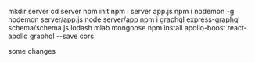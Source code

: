 mkdir server
cd server
npm init
npm i server
app.js
npm i nodemon -g
nodemon server/app.js
node server/app
npm i graphql express-graphql
schema/schema.js
lodash
mlab
mongoose
npm install apollo-boost react-apollo graphql --save
cors

some changes
